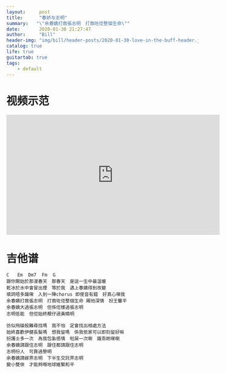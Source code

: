 ```yaml
---
layout:     post
title:      "春娇与志明"
summary:   "\"余春嬌打救張志明　打救咗佢整個生命\""
date:       2020-01-30 21:27:47
author:     "Bill"
header-img: "img/bill/header-posts/2020-01-30-love-in-the-buff-header.jpg"
catalog: true
life: true
guitartab: true
tags:
    - default
---
```


# 视频示范

<iframe width="560" height="315" src="http://tx.stream.kg.qq.com/vcloud1029.tc.qq.com/1029_5c686dcebacd4c55bebea4cb3123e5e6.f0.mp4?vkey=6B90251EDE997FA253D2E943B5D79E4C102E084663C58A30A87C5092C5F0971FE01E2CC17BD9A295D9BAE8EA0A1F425999347EA1EA04B915B4499D0DE4BFB463D66CB3FB01CEB31FF22BADA781585D43DBA48C2E25FAC255&fromtag=1408&sdtfrom=v1408&ugcid=40071201_1494423740_330" frameborder="0" allowfullscreen></iframe>

# 吉他谱

```
C	Em	Dm7	 Fm  G
跟你開始於那漫春天　那春天　是這一生中最溫暖
乾冰於水中會冒出煙　等於我　遇上春嬌得到改變
填詞唔多識㗎　入到一陣chorus 即使音有錯　好真心㗎我
余春嬌打救張志明　打救咗佢整個生命 賜他深情　扮王馨平
余春嬌大過張志明　但係佢矮過張志明
志明低能　但佢始終靚仔過黃曉明

彷似飛碟般難尋找嗎　我不怕　定會找出相處方法
始終喜歡伊健長髮嗎　想我留嗎　係我依家可以即刻留好嘛
扮護士多一次　為我包紥感情　啦屎一次喇　識乖啲㗎喇
余春嬌請跟住志明　跟住都請跟住志明
志明份人　可靠過黎明
余春嬌請嫁畀志明　下半生交託畀志明
變小雙俠　才能夠喺地球維繫和平
```
